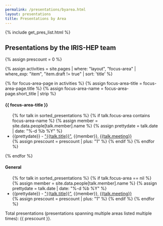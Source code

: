 ```yaml
---
permalink: /presentations/byarea.html
layout: presentations
title: Presentations by Area
---
```


{% include get_pres_list.html %}

<!--
  0     1       2      3       4          5           6          7            8
date | name | title | url | meeting | meetingurl | project | focus_area | institution
-->

<h2>Presentations by the IRIS-HEP team</h2>
{% assign prescount = 0 %}

{% assign activities = site.pages | where: "layout", "focus-area" | where_exp: "item", "item.draft != true" | sort: 'title' %}

{% for focus-area-page in activities %}
  {% assign focus-area-title = focus-area-page.title %}
  {% assign focus-area-name = focus-area-page.short_title | strip %}
  <h4>{{ focus-area-title }}</h4>
  <ul>
  {% for talk in sorted_presentations %}
    {% if talk.focus-area contains focus-area-name %}
      {% assign member = site.data.people[talk.member].name %}
      {% assign prettydate = talk.date | date: "%-d %b %Y" %}
      <li> {{prettydate}} - <a href="{{talk.url}}">"{{talk.title}}"</a>, {{member}}, <a href="{{talk.meetingurl}}">{{talk.meeting}}</a></li>
      {% assign prescount = prescount | plus: "1" %}
    {% endif %}
  {% endfor %}
  </ul>
{% endfor %}


<h4>General</h4>
<ul>
{% for talk in sorted_presentations %}
  {% if talk.focus-area == nil %}
    {% assign member = site.data.people[talk.member].name %}
    {% assign prettydate = talk.date | date: "%-d %b %Y" %}
    <li> {{prettydate}} - <a href="{{talk.url}}">"{{talk.title}}"</a>, {{member}}, <a href="{{talk.meetingurl}}">{{talk.meeting}}</a></li>
    {% assign prescount = prescount | plus: "1" %}
  {% endif %}
{% endfor %}
</ul>

Total presentations (presentations spanning multiple areas listed multiple times): {{ prescount }}.
